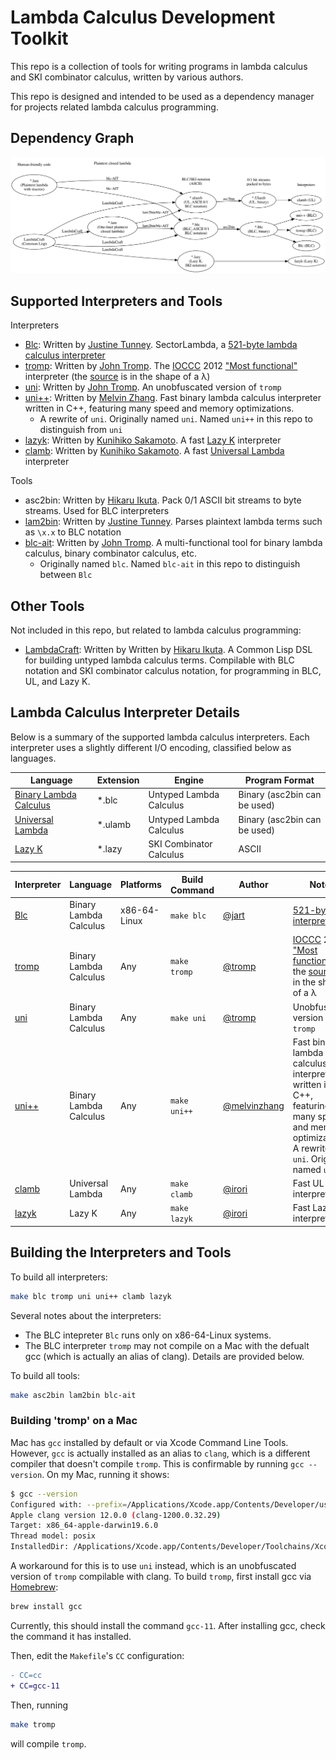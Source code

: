 # Lambda Calculus Development Toolkit

This repo is a collection of tools for writing programs in lambda calculus and SKI combinator calculus, written by various authors.

This repo is designed and intended to be used as a dependency manager for projects related lambda calculus programming.


## Dependency Graph
![Lambda calculus language dependency graph](./bin/graph.png)

## Supported Interpreters and Tools

Interpreters

- [Blc](https://justine.lol/lambda/): Written by [Justine Tunney](https://github.com/jart). SectorLambda, a [521-byte lambda calculus interpreter](https://justine.lol/lambda/)
- [tromp](https://www.ioccc.org/2012/tromp/hint.html): Written by [John Tromp](https://github.com/tromp). The [IOCCC](https://www.ioccc.org/) 2012 ["Most functional"](https://www.ioccc.org/2012/tromp/hint.html) interpreter
  (the [source](https://www.ioccc.org/2012/tromp/tromp.c) is in the shape of a λ)
- [uni](https://tromp.github.io/cl/cl.html): Written by [John Tromp](https://github.com/tromp). An unobfuscated version of `tromp`
- [uni++](https://github.com/melvinzhang/binary-lambda-calculus): Written by [Melvin Zhang](https://github.com/melvinzhang). Fast binary lambda calculus interpreter written in C++, featuring many speed and memory optimizations.
  - A rewrite of `uni`. Originally named `uni`. Named `uni++` in this repo to distinguish from `uni`
- [lazyk](https://github.com/irori/lazyk): Written by [Kunihiko Sakamoto](https://github.com/irori). A fast [Lazy K](https://tromp.github.io/cl/lazy-k.html) interpreter
- [clamb](https://github.com/irori/clamb): Written by [Kunihiko Sakamoto](https://github.com/irori). A fast [Universal Lambda](http://www.golfscript.com/lam/) interpreter

Tools

- asc2bin: Written by [Hikaru Ikuta](https://github.com/woodrush). Pack 0/1 ASCII bit streams to byte streams. Used for BLC interpreters
- [lam2bin](https://justine.lol/lambda/): Written by [Justine Tunney](https://github.com/jart). Parses plaintext lambda terms such as `\x.x` to BLC notation
- [blc-ait](https://github.com/tromp/AIT): Written by [John Tromp](https://github.com/tromp). A multi-functional tool for binary lambda calculus, binary combinator calculus, etc.
  - Originally named `blc`. Named `blc-ait` in this repo to distinguish between `Blc`

## Other Tools
Not included in this repo, but related to lambda calculus programming:

- [LambdaCraft](https://github.com/woodrush/lambdacraft): Written by Written by [Hikaru Ikuta](https://github.com/woodrush). A Common Lisp DSL for building untyped lambda calculus terms. Compilable with BLC notation and SKI combinator calculus notation, for programming in BLC, UL, and Lazy K.


## Lambda Calculus Interpreter Details
Below is a summary of the supported lambda calculus interpreters.
Each interpreter uses a slightly different I/O encoding, classified below as languages.


| Language                                                     | Extension | Engine                  | Program Format               |
|--------------------------------------------------------------|-----------|-------------------------|------------------------------|
| [Binary Lambda Calculus](https://tromp.github.io/cl/cl.html) | *.blc     | Untyped Lambda Calculus | Binary (asc2bin can be used) |
| [Universal Lambda](http://www.golfscript.com/lam/)           | *.ulamb   | Untyped Lambda Calculus | Binary (asc2bin can be used) |
| [Lazy K](https://tromp.github.io/cl/lazy-k.html)             | *.lazy    | SKI Combinator Calculus | ASCII                        |

| Interpreter                                                     | Language               | Platforms    | Build Command | Author                                         | Notes                                                                                                                                                                                |
|-----------------------------------------------------------------|------------------------|--------------|---------------|------------------------------------------------|--------------------------------------------------------------------------------------------------------------------------------------------------------------------------------------|
| [Blc](https://justine.lol/lambda/)                              | Binary Lambda Calculus | x86-64-Linux | `make blc`    | [@jart](https://github.com/jart)               | [521-byte interpreter](https://justine.lol/lambda/)                                                                                                                                  |
| [tromp](https://www.ioccc.org/2012/tromp/hint.html)             | Binary Lambda Calculus | Any          | `make tromp`  | [@tromp](https://github.com/tromp)             | [IOCCC](https://www.ioccc.org/) 2012 ["Most functional"](https://www.ioccc.org/2012/tromp/hint.html) - the [source](https://www.ioccc.org/2012/tromp/tromp.c) is in the shape of a λ |
| [uni](https://tromp.github.io/cl/cl.html)                       | Binary Lambda Calculus | Any          | `make uni`    | [@tromp](https://github.com/tromp)             | Unobfuscated version of `tromp`                                                                                                                                                      |
| [uni++](https://github.com/melvinzhang/binary-lambda-calculus)  | Binary Lambda Calculus | Any          | `make uni++`  | [@melvinzhang](https://github.com/melvinzhang) | Fast binary lambda calculus interpreter written in C++, featuring many speed and memory optimizations. A rewrite of `uni`. Originally named `uni`                                    |
| [clamb](https://github.com/irori/clamb)                         | Universal Lambda       | Any          | `make clamb`  | [@irori](https://github.com/irori)             | Fast UL interpreter                                                                                                                                                                  |
| [lazyk](https://github.com/irori/lazyk)                         | Lazy K                 | Any          | `make lazyk`  | [@irori](https://github.com/irori)             | Fast Lazy K interpreter                                                                                                                                                              |


## Building the Interpreters and Tools
To build all interpreters:

```sh
make blc tromp uni uni++ clamb lazyk
```

Several notes about the interpreters:

- The BLC intepreter `Blc` runs only on x86-64-Linux systems.
- The BLC interpreter `tromp` may not compile on a Mac with the defualt gcc (which is actually an alias of clang). Details are provided below.

To build all tools:

```sh
make asc2bin lam2bin blc-ait
```

### Building 'tromp' on a Mac
Mac has `gcc` installed by default or via Xcode Command Line Tools.
However, `gcc` is actually installed as an alias to `clang`, which is a different compiler that doesn't compile `tromp`.
This is confirmable by running `gcc --version`. On my Mac, running it shows:

```sh
$ gcc --version
Configured with: --prefix=/Applications/Xcode.app/Contents/Developer/usr --with-gxx-include-dir=/Library/Developer/CommandLineTools/SDKs/MacOSX10.15.sdk/usr/include/c++/4.2.1
Apple clang version 12.0.0 (clang-1200.0.32.29)
Target: x86_64-apple-darwin19.6.0
Thread model: posix
InstalledDir: /Applications/Xcode.app/Contents/Developer/Toolchains/XcodeDefault.xctoolchain/usr/bin
```

A workaround for this is to use `uni` instead, which is an unobfuscated version of `tromp` compilable with clang.
To build `tromp`, first install gcc via [Homebrew](https://brew.sh/):

```sh
brew install gcc
```

Currently, this should install the command `gcc-11`.
After installing gcc, check the command it has installed.

Then, edit the `Makefile`'s `CC` configuration:

```diff
- CC=cc
+ CC=gcc-11
```

Then, running
```sh
make tromp
```
will compile `tromp`.


